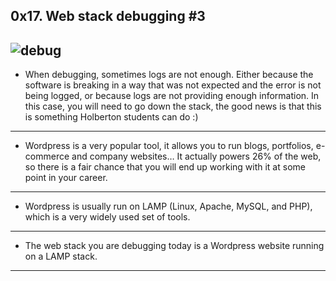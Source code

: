 0x17. Web stack debugging #3
----------------------------------------------------------

![debug](https://s3.amazonaws.com/intranet-projects-files/holbertonschool-sysadmin_devops/293/d42WuBh.png)
--------------------------------------------------

- When debugging, sometimes logs are not enough. Either because the software is breaking in a way that was not expected and the error is not being logged, or because logs are not providing enough information. In this case, you will need to go down the stack, the good news is that this is something Holberton students can do :)
-------------------------------------------

- Wordpress is a very popular tool, it allows you to run blogs, portfolios, e-commerce and company websites… It actually powers 26% of the web, so there is a fair chance that you will end up working with it at some point in your career.
-----------------------------------------------

- Wordpress is usually run on LAMP (Linux, Apache, MySQL, and PHP), which is a very widely used set of tools.
---------------------------------------

- The web stack you are debugging today is a Wordpress website running on a LAMP stack.
----------------------------------------------------